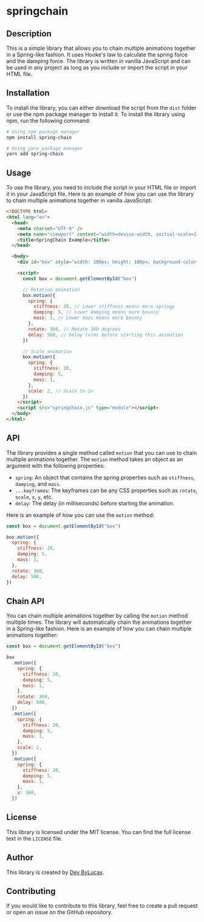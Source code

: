 # springchain

## Description

This is a simple library that allows you to chain multiple animations together in a Spring-like fashion. It uses Hooke's law to calculate the spring force and the damping force. The library is written in vanilla JavaScript and can be used in any project as long as you include or import the script in your HTML file.

## Installation

To install the library, you can either download the script from the `dist` folder or use the npm package manager to install it. To install the library using npm, run the following command:

```bash
# Using npm package manager
npm install spring-chain

# Using yarn package manager
yarn add spring-chain
```

## Usage

To use the library, you need to include the script in your HTML file or import it in your JavaScript file. Here is an example of how you can use the library to chain multiple animations together in vanilla JavaScript:

```html
<!DOCTYPE html>
<html lang="en">
  <head>
    <meta charset="UTF-8" />
    <meta name="viewport" content="width=device-width, initial-scale=1.0" />
    <title>SpringChain Example</title>
  </head>

  <body>
    <div id="box" style="width: 100px; height: 100px; background-color: red;"></div>

    <script>
      const box = document.getElementById("box")

      // Rotation animation
      box.motion({
        spring: {
          stiffness: 20, // Lower stiffness means more springy
          damping: 5, // Lower damping means more bouncy
          mass: 1, // Lower mass means more bouncy
        },
        rotate: 360, // Rotate 360 degrees
        delay: 500, // Delay (x)ms before starting this animation
      })

      // Scale animation
      box.motion({
        spring: {
          stiffness: 20,
          damping: 5,
          mass: 1,
        },
        scale: 2, // Scale to 2x
      })
    </script>
    <script src="springchain.js" type="module"></script>
  </body>
</html>
```

## API

The library provides a single method called `motion` that you can use to chain multiple animations together. The `motion` method takes an object as an argument with the following properties:

- `spring`: An object that contains the spring properties such as `stiffness`, `damping`, and `mass`.
- `...keyframes`: The keyframes can be any CSS properties such as `rotate`, `scale`, `x`, `y`, etc.
- `delay`: The delay (in milliseconds) before starting the animation.

Here is an example of how you can use the `motion` method:

```javascript
const box = document.getElementById("box")

box.motion({
  spring: {
    stiffness: 20,
    damping: 5,
    mass: 1,
  },
  rotate: 360,
  delay: 500,
})
```

## Chain API

You can chain multiple animations together by calling the `motion` method multiple times. The library will automatically chain the animations together in a Spring-like fashion. Here is an example of how you can chain multiple animations together:

```javascript
const box = document.getElementById("box")

box
  .motion({
    spring: {
      stiffness: 20,
      damping: 5,
      mass: 1,
    },
    rotate: 360,
    delay: 500,
  })
  .motion({
    spring: {
      stiffness: 20,
      damping: 5,
      mass: 1,
    },
    scale: 2,
  })
  .motion({
    spring: {
      stiffness: 20,
      damping: 5,
      mass: 1,
    },
    x: 360,
  })
```

## License

This library is licensed under the MIT license. You can find the full license text in the `LICENSE` file.

## Author

This library is created by [Dev ByLucas](https://devbylucas.vercel.app/).

## Contributing

If you would like to contribute to this library, feel free to create a pull request or open an issue on the GitHub repository.
